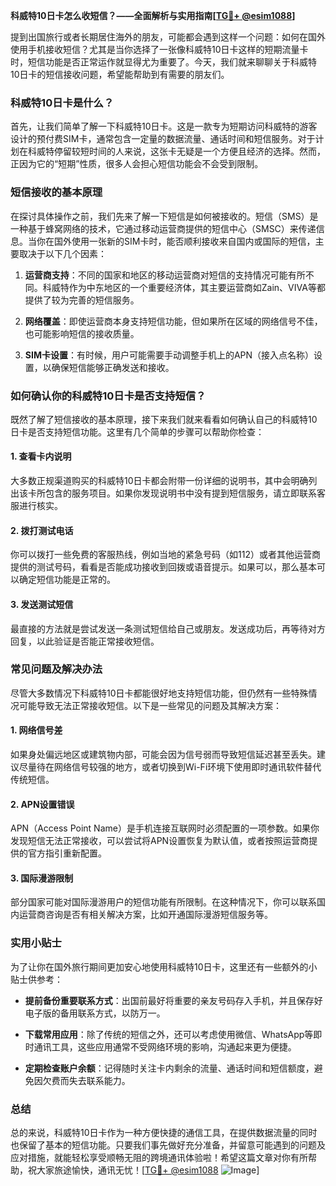 **科威特10日卡怎么收短信？——全面解析与实用指南[[TG💪+ @esim1088](https://t.me/s/esim1088)]**

提到出国旅行或者长期居住海外的朋友，可能都会遇到这样一个问题：如何在国外使用手机接收短信？尤其是当你选择了一张像科威特10日卡这样的短期流量卡时，短信功能是否正常运作就显得尤为重要了。今天，我们就来聊聊关于科威特10日卡的短信接收问题，希望能帮助到有需要的朋友们。

### 科威特10日卡是什么？

首先，让我们简单了解一下科威特10日卡。这是一款专为短期访问科威特的游客设计的预付费SIM卡，通常包含一定量的数据流量、通话时间和短信服务。对于计划在科威特停留较短时间的人来说，这张卡无疑是一个方便且经济的选择。然而，正因为它的“短期”性质，很多人会担心短信功能会不会受到限制。

### 短信接收的基本原理

在探讨具体操作之前，我们先来了解一下短信是如何被接收的。短信（SMS）是一种基于蜂窝网络的技术，它通过移动运营商提供的短信中心（SMSC）来传递信息。当你在国外使用一张新的SIM卡时，能否顺利接收来自国内或国际的短信，主要取决于以下几个因素：

1. **运营商支持**：不同的国家和地区的移动运营商对短信的支持情况可能有所不同。科威特作为中东地区的一个重要经济体，其主要运营商如Zain、VIVA等都提供了较为完善的短信服务。
   
2. **网络覆盖**：即使运营商本身支持短信功能，但如果所在区域的网络信号不佳，也可能影响短信的接收质量。

3. **SIM卡设置**：有时候，用户可能需要手动调整手机上的APN（接入点名称）设置，以确保短信能够正确发送和接收。

### 如何确认你的科威特10日卡是否支持短信？

既然了解了短信接收的基本原理，接下来我们就来看看如何确认自己的科威特10日卡是否支持短信功能。这里有几个简单的步骤可以帮助你检查：

#### 1. 查看卡内说明
大多数正规渠道购买的科威特10日卡都会附带一份详细的说明书，其中会明确列出该卡所包含的服务项目。如果你发现说明书中没有提到短信服务，请立即联系客服进行核实。

#### 2. 拨打测试电话
你可以拨打一些免费的客服热线，例如当地的紧急号码（如112）或者其他运营商提供的测试号码，看看是否能成功接收到回拨或语音提示。如果可以，那么基本可以确定短信功能是正常的。

#### 3. 发送测试短信
最直接的方法就是尝试发送一条测试短信给自己或朋友。发送成功后，再等待对方回复，以此验证是否能正常接收短信。

### 常见问题及解决办法

尽管大多数情况下科威特10日卡都能很好地支持短信功能，但仍然有一些特殊情况可能导致无法正常接收短信。以下是一些常见的问题及其解决方案：

#### 1. 网络信号差
如果身处偏远地区或建筑物内部，可能会因为信号弱而导致短信延迟甚至丢失。建议尽量待在网络信号较强的地方，或者切换到Wi-Fi环境下使用即时通讯软件替代传统短信。

#### 2. APN设置错误
APN（Access Point Name）是手机连接互联网时必须配置的一项参数。如果你发现短信无法正常接收，可以尝试将APN设置恢复为默认值，或者按照运营商提供的官方指引重新配置。

#### 3. 国际漫游限制
部分国家可能对国际漫游用户的短信功能有所限制。在这种情况下，你可以联系国内运营商咨询是否有相关解决方案，比如开通国际漫游短信服务等。

### 实用小贴士

为了让你在国外旅行期间更加安心地使用科威特10日卡，这里还有一些额外的小贴士供参考：

- **提前备份重要联系方式**：出国前最好将重要的亲友号码存入手机，并且保存好电子版的备用联系方式，以防万一。
  
- **下载常用应用**：除了传统的短信之外，还可以考虑使用微信、WhatsApp等即时通讯工具，这些应用通常不受网络环境的影响，沟通起来更为便捷。

- **定期检查账户余额**：记得随时关注卡内剩余的流量、通话时间和短信额度，避免因欠费而失去联系能力。

### 总结

总的来说，科威特10日卡作为一种方便快捷的通信工具，在提供数据流量的同时也保留了基本的短信功能。只要我们事先做好充分准备，并留意可能遇到的问题及应对措施，就能轻松享受顺畅无阻的跨境通讯体验啦！希望这篇文章对你有所帮助，祝大家旅途愉快，通讯无忧！[[TG💪+ @esim1088](https://t.me/s/esim1088) ![Image](https://i.postimg.cc/4NQfJmqS/Snipaste-2025-05-13-00-14-12.png)]